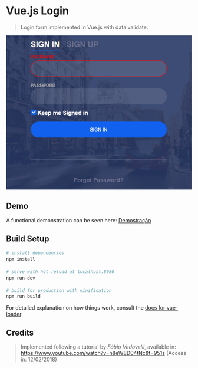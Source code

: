 # Vue.js Login

> Login form implemented in Vue.js with data validate.

![Login Form](./screenshot.png)

## Demo
A functional demonstration can be seen here: [Demostração](https://github.com/lucianobragaweb/vue-login)

## Build Setup

``` bash
# install dependencies
npm install

# serve with hot reload at localhost:8080
npm run dev

# build for production with minification
npm run build
```

For detailed explanation on how things work, consult the [docs for vue-loader](http://vuejs.github.io/vue-loader).

## Credits

> Implemented following a tutorial by *Fábio Vedovelli*, available in: https://www.youtube.com/watch?v=n8eW8D04tNc&t=951s (Access in: 12/02/2018)
